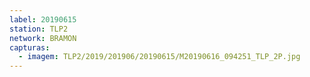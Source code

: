 ```yaml
---
label: 20190615
station: TLP2
network: BRAMON
capturas:
  - imagem: TLP2/2019/201906/20190615/M20190616_094251_TLP_2P.jpg
---
```

